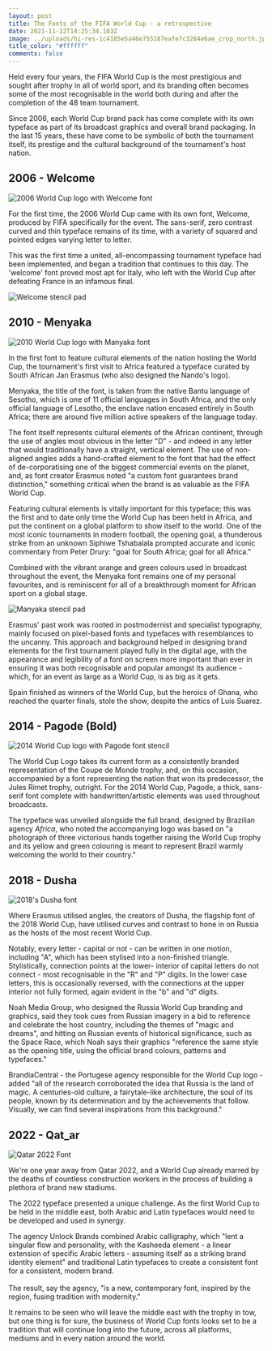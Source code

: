 ```yaml
---
layout: post
title: The Fonts of the FIFA World Cup - a retrospective
date: 2021-11-22T14:25:34.103Z
image: ../uploads/hi-res-1c4185e5a46e755187eafe7c3284e6ae_crop_north.jpg
title_color: "#ffffff"
comments: false
---
```

Held every four years, the FIFA World Cup is the most prestigious and sought after trophy in all of world sport, and its branding often becomes some of the most recognisable in the world both during and after the completion of the 48 team tournament.

Since 2006, each World Cup brand pack has come complete with its own typeface as part of its broadcast graphics and overall brand packaging. In the last 15 years, these have come to be symbolic of both the tournament itself, its prestige and the cultural background of the tournament's host nation.

## 2006 - Welcome

![](../uploads/kisspng-2006-fifa-world-cup-2014-fifa-world-cup-2002-fifa-fifa-trophy-5b0894b53fc314.9456021615272890132612.jpg "2006 World Cup logo with Welcome font")

For the first time, the 2006 World Cup came with its own font, Welcome, produced by FIFA specifically for the event. The sans-serif, zero contrast curved and thin typeface remains of its time, with a variety of squared and pointed edges varying letter to letter.

This was the first time a united, all-encompassing tournament typeface had been implemented, and began a tradition that continues to this day. The 'welcome' font proved most apt for Italy, who left with the World Cup after defeating France in an infamous final.

![](../uploads/fifa_welcome0.png "Welcome stencil pad")

## 2010 - Menyaka

![](../uploads/fifa_world_cup_2010_logo.png "2010 World Cup logo with Manyaka font")

In the first font to feature cultural elements of the nation hosting the World Cup, the tournament's first visit to Africa featured a typeface curated by South African Jan Erasmus (who also designed the Nando's logo). 

Menyaka, the title of the font, is taken from the native Bantu language of Sesotho, which is one of 11 official languages in South Africa, and the only official language of Lesotho, the enclave nation encased entirely in South Africa; there are around five million active speakers of the language today. 

The font itself represents cultural elements of the African continent, through the use of angles most obvious in the letter "D" - and indeed in any letter that would traditionally have a straight, vertical element. The use of non-aligned angles adds a hand-crafted element to the font that had the effect of de-corporatising one of the biggest commercial events on the planet, and, as font creator Erasmus noted "a custom font guarantees brand distinction," something critical when the brand is as valuable as the FIFA World Cup. 

Featuring cultural elements is vitally important for this typeface; this was the first and to date only time the World Cup has been held in Africa, and put the continent on a global platform to show itself to the world. One of the most iconic tournaments in modern football, the opening goal, a thunderous strike from an unknown Siphiwe Tshabalala prompted accurate and iconic commentary from Peter Drury: "goal for South Africa; goal for all Africa."

Combined with the vibrant orange and green colours used in broadcast throughout the event, the Menyaka font remains one of my personal favourites, and is reminiscent for all of a breakthrough moment for African sport on a global stage.

![](../uploads/1-charmap-menkaya-font.png "Manyaka stencil pad")

Erasmus' past work was rooted in postmodernist and specialist typography, mainly focused on pixel-based fonts and typefaces with resemblances to the uncanny. This approach and background helped in designing brand elements for the first tournament played fully in the digital age, with the appearance and legibility of a font on screen more important than ever in ensuring it was both recognisable and popular amongst its audience - which, for an event as large as a World Cup, is as big as it gets. 

Spain finished as winners of the World Cup, but the heroics of Ghana, who reached the quarter finals, stole the show, despite the antics of Luis Suarez.

## 2014 - Pagode (Bold)

![](../uploads/fifa-world-cup-2014-pagode-font.png "2014 World Cup logo with Pagode font stencil")

The World Cup Logo takes its current form as a consistently branded representation of the Coupe de Monde trophy, and, on this occasion, accompanied by a font representing the nation that won its predecessor, the Jules Rimet trophy, outright. For the 2014 World Cup, Pagode, a thick, sans-serif font complete with handwritten/artistic elements was used throughout broadcasts. 

The typeface was unveiled alongside the full brand, designed by Brazilian agency *Africa*, who noted the accompanying logo was based on "a photograph of three victorious hands together raising the World Cup trophy and its yellow and green colouring is meant to represent Brazil warmly welcoming the world to their country."

## 2018 - Dusha

![](../uploads/dusha.jpg "2018's Dusha font")

Where Erasmus utilised angles, the creators of Dusha, the flagship font of the 2018 World Cup, have utilised curves and contrast to hone in on Russia as the hosts of the most recent World Cup. 

Notably, every letter - capital or not - can be written in one motion, including "A", which has been stylised into a non-finished triangle. Stylistically, connection points at the lower- interior of capital letters do not connect - most recognisable in the "R" and "P" digits. In the lower case letters, this is occasionally reversed, with the connections at the upper interior not fully formed, again evident in the "b" and "d" digits. 

Noah Media Group, who designed the Russia World Cup branding and graphics, said they took cues from Russian imagery in a bid to reference and celebrate the host country, including the themes of "magic and dreams", and hitting on Russian events of historical significance, such as the Space Race, which Noah says their graphics "reference the same style as the opening title, using the official brand colours, patterns and typefaces."

BrandiaCentral - the Portugese agency responsible for the World Cup logo - added "all of the research corroborated the idea that Russia is the land of magic. A centuries-old culture, a fairytale-like architecture, the soul of its people, known by its determination and by the achievements that follow. Visually, we can find several inspirations from this background."

## 2022 - Qat_ar

![](../uploads/fifa-world-cup-qatar-20229564.jpg "Qatar 2022 Font ")

We're one year away from Qatar 2022, and a World Cup already marred by the deaths of countless construction workers in the process of building a plethora of brand new stadiums.

The 2022 typeface presented a unique challenge. As the first World Cup to be held in the middle east, both Arabic and Latin typefaces would need to be developed and used in synergy. 

The agency Unlock Brands combined Arabic calligraphy, which "lent a singular flow and personality, with the Kasheeda element - a linear extension of specific Arabic letters - assuming itself as a striking brand identity element" and traditional Latin typefaces to create a consistent font for a consistent, modern brand.\
\
The result, say the agency, "is a new, contemporary font, inspired by the region, fusing tradition with modernity."

It remains to be seen who will leave the middle east with the trophy in tow, but one thing is for sure, the business of World Cup fonts looks set to be a tradition that will continue long into the future, across all platforms, mediums and in every nation around the world.